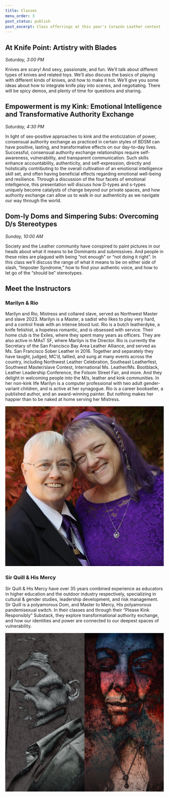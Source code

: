 ```yaml
---
title: Classes
menu_order: 3
post_status: publish
post_excerpt: Class offerrings at this year's Corazón Leather contest
---
```


## At Knife Point: Artistry with Blades
*Saturday, 3:00 PM*

Knives are scary! And sexy, passionate, and fun. We’ll talk about different types of knives and related toys. We’ll also discuss the basics of playing with different kinds of knives, and how to make it hot. We’ll give you some ideas about how to integrate knife play into scenes, and negotiating. There will be spicy demos, and plenty of time for questions and sharing.

## Empowerment is my Kink: Emotional Intelligence and Transformative Authority Exchange
*Saturday, 4:30 PM*

In light of sex-positive approaches to kink and the eroticization of power, consensual authority exchange as practiced in certain styles of BDSM can have positive, lasting, and transformative effects on our day-to-day lives. Successful, consensual authority exchange relationships require self-awareness, vulnerability, and transparent communication. Such skills enhance accountability, authenticity, and self-expression, directly and holistically contributing to the overall cultivation of an emotional intelligence skill set, and often having beneficial effects regarding emotional well-being and resilience. Through a discussion of the four facets of emotional intelligence, this presentation will discuss how D-types and s-types uniquely become catalysts of change beyond our private spaces, and how authority exchange can allow us to walk in our authenticity as we navigate our way through the world.

## Dom-ly Doms and Simpering Subs: Overcoming D/s Stereotypes
*Sunday, 10:00 AM*

Society and the Leather community have conspired to paint pictures in our heads about what it means to be Dominants and submissives. And people in these roles are plagued with being “not enough” or “not doing it right”. In this class we’ll discuss the range of what it means to be on either side of slash, “Imposter Syndrome,” how to find your authentic voice, and how to let go of the “should be” stereotypes.


## Meet the Instructors

### Marilyn & Rio

Marilyn and Rio, Mistress and collared slave, served as Northwest Master and slave 2023. Marilyn is a Master, a sadist who likes to play very hard, and a control freak with an intense blood lust. Rio is a butch leatherdyke, a knife fetishist, a hopeless romantic, and is obsessed with service. Their home club is the Exiles, where they spent many years as officers. They are also active in MAsT SF, where Marilyn is the Director. Rio is currently the Secretary of the San Francisco Bay Area Leather Alliance, and served as Ms. San Francisco Sober Leather in 2016. Together and separately they have taught, judged, MC’d, tallied, and sung at many events across the country, including Northwest Leather Celebration, Southeast Leatherfest, Southwest Master/slave Contest, International Ms. Leather/Ms. Bootblack, Leather Leadership Conference, the Folsom Street Fair, and more. And they delight in welcoming people into the M/s, leather and kink communities. In her non-kink life Marilyn is a computer professional with two adult gender-variant children, and is active at her synagogue. Rio is a career bookseller, a published author, and an award-winning painter. But nothing makes her happier than to be naked at home serving her Mistress.

![Marilyn & Rio](/_images/instructors/marilyn-and-rio.jpg "Marilyn & Rio")

### Sir Quill & His Mercy

Sir Quill & His Mercy have over 35 years combined experience as educators in higher education and the outdoor industry respectively, specializing in cultural & gender studies, leadership development, and risk management. Sir Quill is a polyamorous Dom, and Master to Mercy, His polyamorous pandemisexual switch. In their classes and through their “Please Kink Responsibly” Substack, they explore transformational authority exchange, and how our identities and power are connected to our deepest spaces of vulnerability.

![Sir Quill & His Mercy](/_images/instructors/sir-quill-and-mercy.jpeg "Sir Quill & His Mercy")
